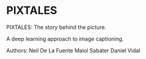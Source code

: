 # PIXTALES
PIXTALES: The story behind the picture. 

A deep learning approach to image captioning.

Authors:
  Neil De La Fuente
  Maiol Sabater
  Daniel Vidal

